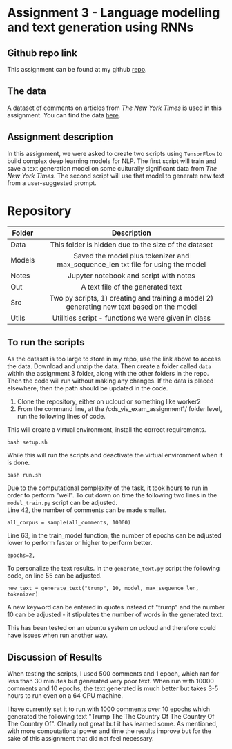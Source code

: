 
# Assignment 3 - Language modelling and text generation using RNNs

## Github repo link 

This assignment can be found at my github [repo](https://github.com/ameerwald/cds_lang_exam_assignment3). 

## The data

A dataset of comments on articles from *The New York Times* is used in this assignment. You can find the data [here](https://www.kaggle.com/datasets/aashita/nyt-comments). 

## Assignment description

In this assignment, we were asked to create two scripts using ```TensorFlow``` to build complex deep learning models for NLP. The first script will train and save a text generation model on some culturally significant data from *The New York Times*. The second script will use that model to generate new text from a user-suggested prompt. 

# Repository 

| Folder         | Description          
| ------------- |:-------------:
| Data    | This folder is hidden due to the size of the dataset 
| Models  | Saved the model plus tokenizer and max_sequence_len txt file for using the model 
| Notes | Jupyter notebook and script with notes       
| Out  |  A text file of the generated text   
| Src  | Two py scripts, 1) creating and training a model 2) generating new text based on the model    
| Utils  | Utilities script - functions we were given in class       


## To run the scripts 

As the dataset is too large to store in my repo, use the link above to access the data. Download and unzip the data. Then create a folder called  ```data``` within the assignment 3 folder, along with the other folders in the repo. Then the code will run without making any changes. If the data is placed elsewhere, then the path should be updated in the code.

1. Clone the repository, either on ucloud or something like worker2
2. From the command line, at the /cds_vis_exam_assignment1/ folder level, run the following lines of code. 

This will create a virtual environment, install the correct requirements.
``` 
bash setup.sh
```
While this will run the scripts and deactivate the virtual environment when it is done. 
```
bash run.sh
```

Due to the computational complexity of the task, it took hours to run in order to perform "well". To cut down on time the following two lines in the ```model_train.py``` script can be adjusted.  
Line 42, the number of comments can be made smaller. 
```
all_corpus = sample(all_comments, 10000) 
```

Line 63, in the train_model function, the number of epochs can be adjusted lower to perform faster or higher to perform better.  
```
epochs=2, 
```

To personalize the text results. In the ```generate_text.py``` script the following code, on line 55 can be adjusted.
```
new_text = generate_text("trump", 10, model, max_sequence_len, tokenizer)
``` 
A new keyword can be entered in quotes instead of "trump" and the number 10 can be adjusted - it stipulates the number of words in the generated text. 

This has been tested on an ubuntu system on ucloud and therefore could have issues when run another way.

## Discussion of Results
When testing the scripts, I used 500 comments and 1 epoch, which ran for less than 30 minutes but generated very poor text. When run with 10000 comments and 10 epochs, the text generated is much better but takes 3-5 hours to run even on a 64 CPU machine. 

I have currently set it to run with 1000 comments over 10 epochs which generated the following text "Trump The The Country Of The Country Of The Country Of". Clearly not great but it has learned some. As mentioned, with more computational power and time the results improve but for the sake of this assignment that did not feel necessary.  







